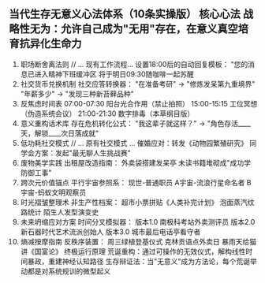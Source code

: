 当代生存无意义心法体系（10条实操版）
核心心法
战略性无为：允许自己成为"无用"存在，在意义真空培育抗异化生命力
---
1. 职场断舍离法则
// ... 现有工作流程...
设置18:00后的自动回复模板：
"您的消息已进入精神下班缓冲区
将于明日09:30随咖啡一起苏醒
2. 社交货币兑换机制
社交应答转换器：
"在准备考研" → "修炼发呆第九重境界"
"年薪多少" → "发现三种新苔藓品种"
3. 反焦虑时间表
07:00-07:30 阳台光合作用（禁止拍照）
15:00-15:15 工位冥想（伪造系统会议）
21:00-21:30 数字排毒（本草纲目版）
4. 意义重构话术库
存在危机转化公式：
"我这辈子就这样？" → 
"角色存活____天，解锁____次日落成就"
5. 低功耗社交模式
// ... 原有社交模式 ...
催婚应对：转发《动物园繁殖研究》
同学会方案：发起"最无聊人生挑战赛"
6. 废物美学实践
出租屋改造指南：
外卖袋搭建发呆亭
未读书籍堆砌成"成功学防御工事"
7. 跨次元价值锚点
平行宇宙参照系：
现世-普通职员
A宇宙-流浪行星命名者
B宇宙-蚂蚁文明观察员
8. 时光褶皱整理术
非生产性档案：
超市小票拼贴《人类补完计划》
泡面蒸汽纹路统计
陌生人发型演变史
9. 未来坍缩应对方案
时间分叉模拟器：
版本1.0 南极科考站外卖测评员
版本2.0 新石器时代艺术流派创始人
版本3.0 城市最后电话亭看守者
10. 熵减按摩指南
反秩序装置：
周三绿植登基仪式
克林贡语点外卖日
暴雨天给猫讲《国富论》
终极运行原理
荒诞重构：通过可操作的无效仪式，解构线性时间暴政，重建神经认知路径
生存辩证法：当"无意义"成为方法论，每个荒诞举动都是对系统规训的微型起义
